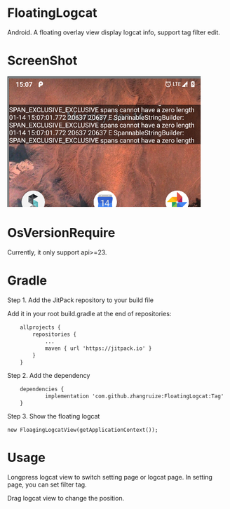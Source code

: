 # FloatingLogcat
Android. A floating overlay view display logcat info, support tag filter edit.

# ScreenShot
![ScreenShot](https://github.com/zhangruize/FloatingLogcat/blob/master/art/e416b51e559130af301956e77d7faef.png?raw=true)
      
# OsVersionRequire
Currently, it only support api>=23.

# Gradle
Step 1. Add the JitPack repository to your build file

Add it in your root build.gradle at the end of repositories:

```
	allprojects {
		repositories {
			...
			maven { url 'https://jitpack.io' }
		}
	}
```

Step 2. Add the dependency
```
	dependencies {
	        implementation 'com.github.zhangruize:FloatingLogcat:Tag'
	}
```

Step 3. Show the floating logcat
```
new FloagingLogcatView(getApplicationContext());
```

# Usage
Longpress logcat view to switch setting page or logcat page. In setting page, you can set filter tag.

Drag logcat view to change the position.
